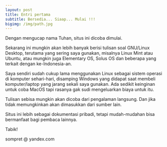 ```yaml
---
layout: post
title: Entri pertama
subtitle: Bersedia... Siaap... Mulai !!!
bigimg: /img/path.jpg
---
```


Dengan mengucap nama Tuhan, situs ini dicoba dimulai.

Sekarang ini mungkin akan lebih banyak berisi tulisan soal GNU/Linux Desktop, terutama yang sering saya gunakan, misalnya Linux Mint atau Ubuntu, atau mungkin juga Elementary OS, Solus OS dan beberapa yang terkait dengan ke-Indonesia-an.

Saya sendiri sudah cukup lama menggunakan Linux sebagai sistem operasi di komputer sehari-hari, disamping Windows yang didapat saat membeli komputer/laptop yang jarang sekali saya gunakan. Ada sedikit keinginan untuk coba MacOS tapi rasanya gak sudi mengeluarkan biaya untuk itu.

Tulisan sebisa mungkin akan dicoba dari pengalaman langsung. Dan jika tidak memungkinkan akan dimasukkan dari sumber lain.

Situs ini lebih sebagai dokumentasi pribadi, tetapi mudah-mudahan bisa bermanfaat bagi pembaca lainnya.

Tabik!

sompret @ yandex.com
